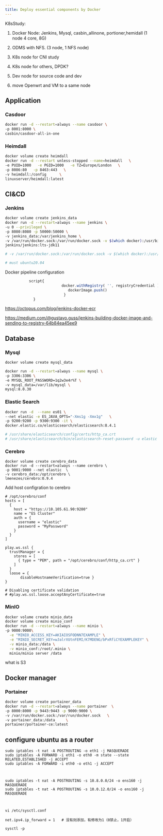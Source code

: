 ```yaml
---
title: Deploy essential components by Docker
---
```






K8sStudy:

1. Docker Node: Jenkins, Mysql, casbin_allinone, portioner,hemidall (1 node 4 core, 8G)

2. ODMS with NFS. (3 node, 1 NFS node)
3. K8s node for CNI study
4. K8s node for others, DPDK?
5. Dev node for source code and dev
6. move Openwrt and VM to a same node

## Application

### Casdoor

```sh
docker run -d --restart=always --name casdoor \
-p 8001:8000 \
casbin/casdoor-all-in-one
```



### Heimdall

```sh
docker volume create heimdall
docker run -d --restart unless-stopped --name=heimdall   \
-e PUID=1000   -e PGID=1000   -e TZ=Europe/London   \
-p 8086:80   -p 8463:443   \
-v heimdall:/config      \
linuxserver/heimdall:latest
```



## CI&CD

### Jenkins

```sh
docker volume create jenkins_data
docker run -d --restart=always --name jenkins \
-u 0 --privileged \
-p 8080:8080 -p 50000:50000 \
-v jenkins_data:/var/jenkins_home \
-v /var/run/docker.sock:/var/run/docker.sock -v $(which docker):/usr/bin/docker \
jenkins/jenkins:lts-jdk11

# -v /var/run/docker.sock:/var/run/docker.sock -v $(which docker):/usr/bin/docker \

# must ubuntu20.04 
```



Docker pipeline configuration

```js
           script{
                          docker.withRegistry( '', registryCredential ) {
                             dockerImage.push()
                           }
             }

```



https://octopus.com/blog/jenkins-docker-ecr

https://medium.com/@gustavo.guss/jenkins-building-docker-image-and-sending-to-registry-64b84ea45ee9

## Database

### Mysql

```sh
docker volume create mysql_data

docker run -d --restart=always --name mysql \
-p 3306:3306 \
-e MYSQL_ROOT_PASSWORD=1q2w3e4r%T \
-v mysql_data=/var/lib/mysql \
mysql:8.0.30

```



### Elastic Search 



```sh
docker run -d  --name es01 \
--net elastic -e ES_JAVA_OPTS="-Xms1g -Xmx1g"   \
-p 9200:9200 -p 9300:9300 -it \
docker.elastic.co/elasticsearch/elasticsearch:8.4.1

# /usr/share/elasticsearch/config/certs/http_ca.crt
# /usr/share/elasticsearch/bin/elasticsearch-reset-password -u elastic
```



### Cerebro

```shell
docker volume create cerebro_data
docker run -d --restart=always --name cerebro \
-p 9001:9000 --net elastic  \
-v cerebro_data:/opt/cerebro \
lmenezes/cerebro:0.9.4
```

Add host configration to cerebro

```shell
# /opt/cerebro/conf
hosts = [
  {
    host = "https://10.105.61.90:9200"
    name = "ES Cluster"
    auth = {
      username = "elastic"
      password = "MyPassword"
    }
  }
]

play.ws.ssl {
  trustManager = {
    stores = [
      { type = "PEM", path = "/opt/cerebro/conf/http_ca.crt" }
    ]
  }
  loose = {
       disableHostnameVerification=true }
}

# Disabling certificate validation
# #play.ws.ssl.loose.acceptAnyCertificate=true
```





### MinIO

```sh
docker volume create minio_data
docker volume create minio_conf
docker run -d --restart=always --name minio \
-p 9000:9000\
  -e "MINIO_ACCESS_KEY=AKIAIOSFODNN7EXAMPLE" \
  -e "MINIO_SECRET_KEY=wJalrXUtnFEMI/K7MDENG/bPxRfiCYEXAMPLEKEY" \
  -v minio_data:/data \
  -v minio_conf:/root/.minio \
  minio/minio server /data


```



what is S3

## Docker manager

### Portainer

```sh
docker volume create portainer_data
docker run -d --restart=always --name portainer  \
-p 8000:8000 -p 9443:9443 -p 9000:9000 \
-v /var/run/docker.sock:/var/run/docker.sock   \
-v portainer_data:/data     \
portainer/portainer-ce:latest

```





## configure ubuntu as a router

```shell
sudo iptables -t nat -A POSTROUTING -o eth1 -j MASQUERADE
sudo iptables -A FORWARD -i eth1 -o eth0 -m state --state RELATED,ESTABLISHED -j ACCEPT
sudo iptables -A FORWARD -i eth0 -o eth1 -j ACCEPT



sudo iptables -t nat -A POSTROUTING -s 10.8.0.0/24 -o ens160 -j MASQUERADE
sudo iptables -t nat -A POSTROUTING -s 10.0.12.0/24 -o ens160 -j MASQUERADE



vi /etc/sysctl.conf

net.ipv4.ip_forward = 1   # 没有则添加，有修改为1（0禁止，1开启）

sysctl -p

```



